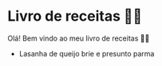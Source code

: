 # Livro de receitas :man_cook:



Olá! Bem vindo ao meu livro de receitas :woman_cook:

- Lasanha de queijo brie e presunto parma
